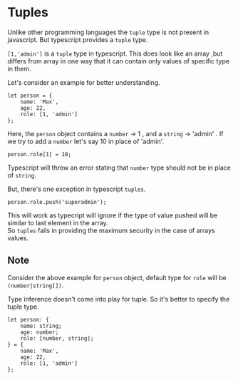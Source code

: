 # Tuples

Unlike other programming languages the `tuple` type is not present in javascript. But typescript provides a `tuple` type.

`[1,'admin']` is a `tuple` type in typescript. This does look like an array ,but differs from array in one way that it can contain only values of specific type in them. <br>

Let's consider an example for better understanding.<br>
```
let person = {
    name: 'Max',
    age: 22,
    role: [1, 'admin']
};
```
Here, the `person` object contains a `number` -> 1 , and a `string` -> 'admin' . If we try to add a `number` let's say 10 in place of 'admin'.
```
person.role[1] = 10;
```
Typescript will throw an error stating that `number` type should not be in place of `string`. <br>

But, there's one exception in typescript `tuples`.

```
person.role.push('superadmin');
```
This will work as typecript will ignore if the type of value pushed will be similar to last element in the array.<br>
So `tuples` fails in providing the maximum security in the case of arrays values.

## Note
Consider the above example for `person` object, default type for `role` will be `(number|string[])`.

Type inference doesn't come into play for tuple. So it's better to specify the tuple type.

```
let person: {
    name: string;
    age: number;
    role: [number, string];
} = {
    name: 'Max',
    age: 22,
    role: [1, 'admin']
};
``` 

